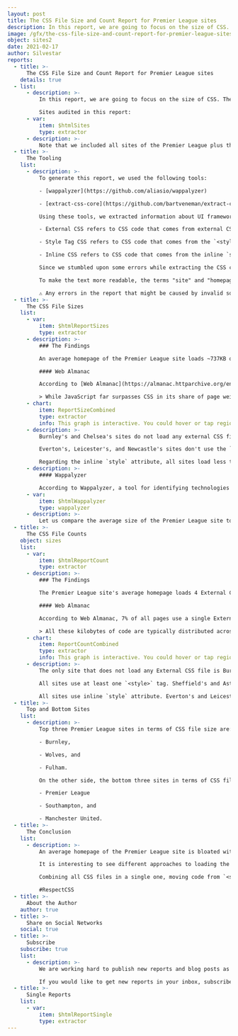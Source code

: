 ```yaml
---
layout: post
title: The CSS File Size and Count Report for Premier League sites
description: In this report, we are going to focus on the size of CSS. The aim of the report is to understand how much CSS code is needed to build a site.
image: /gfx/the-css-file-size-and-count-report-for-premier-league-sites.jpg
object: sites2
date: 2021-02-17
author: Silvestar
reports:
  - title: >-
      The CSS File Size and Count Report for Premier League sites
    details: true
  - list:
      - description: >-
          In this report, we are going to focus on the size of CSS. The aim of the report is to understand how much CSS code is needed to build a site.

          Sites audited in this report:
      - var:
          item: $htmlSites
          type: extractor
      - description: >-
          Note that we included all sites of the Premier League plus the Premier League official site.
  - title: >-
      The Tooling
    list:
      - description: >-
          To generate this report, we used the following tools:

          - [wappalyzer](https://github.com/aliasio/wappalyzer)

          - [extract-css-core](https://github.com/bartveneman/extract-css-core)

          Using these tools, we extracted information about UI frameworks and the size of External CSS, Style tag CSS, and Inline CSS, where:

          - External CSS refers to CSS code that comes from external CSS files,

          - Style Tag CSS refers to CSS code that comes from the `<style>` tags, and

          - Inline CSS refers to CSS code that comes from the inline `style` attributes.

          Since we stumbled upon some errors while extracting the CSS code from these sites, like repetitive CSS files or `<style>` tags, we removed it from the report. The data collected might slightly differ from the actual data, but it still close enough to get the "big picture" about CSS sizes.

          To make the text more readable, the terms "site" and "homepage" refer to the same thing: the site's homepage.

          ⚠️ Any errors in the report that might be caused by invalid software are not deliberate and should be considered as such.
  - title: >-
      The CSS File Sizes
    list:
      - var:
          item: $htmlReportSizes
          type: extractor
      - description: >-
          ### The Findings

          An average homepage of the Premier League site loads ~737KB of CSS code. Around ~83.61% of the CSS code comes from external CSS files, around ~16,04% comes from the `<style>` tags, and only ~0.34% comes from the inline `style` attributes. It is not surprising that most of the CSS code comes from the external CSS files since that is the most recommended way to do it. With the recent Google updates about Web Vitals, like Cumulative Layout Shifts and Largest Contentful Paint, and the awareness of the importance of the "above the fold" code, it is also not surprising to see the percentage of the Style Tag CSS. The least popular, as it should be, is the Inline CSS code.

          #### Web Almanac

          According to [Web Almanac](https://almanac.httparchive.org/en/2020/css#usage), around 10% of all processed sites load more than 240KB of CSS code. According to this report, all Premier League sites but two, Burnley's and Wolverhampton's, load more than 240KB of CSS code overall.

          > While JavaScript far surpasses CSS in its share of page weight, CSS has certainly grown in size over the years, with the median desktop page loading 62 KB of CSS code, and one in ten pages loading more than 240 KB of CSS code.
      - chart:
          item: ReportSizeCombined
          type: extractor
          info: This graph is interactive. You could hover or tap regions to see extra information and enable or disable specific metric by clicking on a label below graph.
      - description: >-
          Burnley's and Chelsea's sites do not load any external CSS file. The Premier League's site loads more than 2MB of External CSS. Four other sites load more than 1MB of External CSS.

          Everton's, Leicester's, and Newcastle's sites don't use the `<style>` tag. Chelsea's site loads more than 900KB, and three other sites load more than 200KB.

          Regarding the inline `style` attribute, all sites load less than 8KB of CSS code. Six sites load less than 1KB, and the lowest CSS code that comes from the inline `style` attribute is loaded on Everton's site. Three sites load more than 6KB, where Aston Villa's site loads the most, more than 7KB.
      - description: >-
          #### Wappalyzer

          According to Wappalyzer, a tool for identifying technologies on websites, only three sites use UI frameworks: Leeds's and West Ham's sites use Bootstrap and WBA's site uses the ZURB Foundation framework.
      - var:
          item: $htmlWappalyzer
          type: wappalyzer
      - description: >-
          Let us compare the average size of the Premier League site to UI frameworks sizes. The full version of Materialize CSS is around ~142KB, Bootstrap is around ~160KB, Foundation is around 168KB, and Tachyons is around ~205KB. Premier League sites load CSS code that is more than five times bigger than the entire Materialize CSS, more than 4.5 times bigger than Bootstrap, almost 4.5 times bigger than Foundation, and more than 3.5 times bigger than Tachyons.
  - title: >-
      The CSS File Counts
    object: sizes
    list:
      - var:
          item: $htmlReportCount
          type: extractor
      - description: >-
          ### The Findings

          The Premier League site's average homepage loads 4 External CSS files, 19 `<style>` tags, and 23 `style` attributes.

          #### Web Almanac

          According to Web Almanac, 7% of all pages use a single External CSS file, while the average is 6.

          > All these kilobytes of code are typically distributed across multiple files and `<style>` elements; only about 7% of pages concentrate all their CSS code in one remote stylesheet, as we are often taught to do. In fact, the median page contains 3 `<style>` elements and 6 remote stylesheets, with 10% of them carrying over 14` <style> elem`ents and over 20 remote CSS files! While this is suboptimal on desktop, it really kills performance on mobile, where round-trip latency is more important than raw download speed.
      - chart:
          item: ReportCountCombined
          type: extractor
          info: This graph is interactive. You could hover or tap regions to see extra information and enable or disable specific metric by clicking on a label below graph.
      - description: >-
          The only site that does not load any External CSS file is Burnley's site. Six sites load only a single External CSS file, including Brighton's, Chelsea's, Everton's, Manchester's, Newcastle's, and Tottenham's site. On the other hand, West Ham's site loads 28 External CSS files, while two other sites load more than 10 External CSS files, Aston Villa's and Liverpool's sites.

          All sites use at least one `<style>` tag. Sheffield's and Aston Villa's sites use more than 90 `<style>` tags, while Arsenal's, Leicester's, and Newcastle's sites load only one `<style>` tag.

          All sites use inline `style` attribute. Everton's and Leicester's sites use only a couple of `style` attributes, while Aston Villa's, Fulham's, and Sheffield's sites use more than 50 `style` attributes.
  - title: >-
      Top and Bottom Sites
    list:
      - description: >-
          Top three Premier League sites in terms of CSS file size are:

          - Burnley,

          - Wolves, and

          - Fulham.

          On the other side, the bottom three sites in terms of CSS file size are:

          - Premier League

          - Southampton, and

          - Manchester United.
  - title: >-
      The Conclusion
    list:
      - description: >-
          An average homepage of the Premier League site is bloated with CSS. If we think of the best practices in the web industry, we cannot see many sites use the best practices. Only a few sites might be rated as optimal or performant in terms of CSS code. The architecture and the structure of these sites might not be straightforward, but that does not mean that CSS should be ignored, or worse, disrespected.

          It is interesting to see different approaches to loading the CSS, where some sites use only Style Tag CSS or External CSS, while others use many `<style>` tags and external CSS files. Although the loading technique might depend on the technology used to build these sites, CSS should not be abused or neglected.

          Combining all CSS files in a single one, moving code from `<style>` tags and `style` attributes might seem daunting tasks, but it could be done. All it is takes is some respect and love for CSS.

          #RespectCSS
  - title: >-
      About the Author
    author: true
  - title: >-
      Share on Social Networks
    social: true
  - title: >-
      Subscribe
    subscribe: true
    list:
      - description: >-
          We are working hard to publish new reports and blog posts as soon as possible.

          If you would like to get new reports in your inbox, subscribe here!
  - title: >-
      Single Reports
    list:
      - var:
          item: $htmlReportSingle
          type: extractor
---
```

